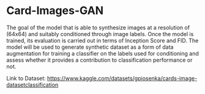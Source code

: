 # Card-Images-GAN

The goal of the model that is able to synthesize images at a resolution of (64x64) and suitably conditioned through image labels. Once the model is trained, its evaluation is carried out in terms of Inception Score and FID. The model will be used to generate synthetic dataset as a form of data augmentation for training a classifier on the labels used for conditioning and assess whether it provides a contribution to classification performance or not.

Link to Dataset: https://www.kaggle.com/datasets/gpiosenka/cards-image-datasetclassification
